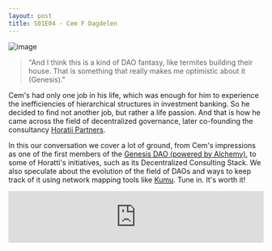 ```yaml
---
layout: post
title: S01E04 - Cem F Dagdelen
---
```


![image](/assets/images/banners/s01e04.png)

> "And I think this is a kind of DAO fantasy, like termites building their house. That is something that really makes me optimistic about it (Genesis)."

Cem's had only one job in his life, which was enough for him to experience the inefficiencies of hierarchical structures in investment banking. So he decided to find not another job, but rather a life passion. And that is how he came across the field of decentralized governance, later co-founding the consultancy [Horatii Partners](http://www.horatiipartners.com/).

In this our conversation we cover a lot of ground, from Cem's impressions as one of the first members of the [Genesis DAO (powered by Alchemy)](https://medium.com/daostack/an-explanation-of-daostack-in-fairly-simple-terms-d0e034739c5a), to some of Horatti's initiatives, such as its Decentralized Consulting Stack. We also speculate about the evolution of the field of DAOs and ways to keep track of it using network mapping tools like [Kumu](https://kumu.io/). Tune in. It's worth it!

<iframe src="https://anchor.fm/daocast/embed/episodes/Episode-4---Cem-F-Dagdelen-e2j69j" height="102px" width="100%" frameborder="0" scrolling="no"></iframe>
